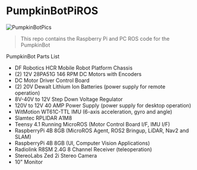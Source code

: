 # PumpkinBotPiROS
![PumpkinBotPics](https://user-images.githubusercontent.com/56047819/187966727-70f07d94-42d2-40fd-bdd1-099985aebe13.jpg)

> This repo contains the Raspberry Pi and PC ROS code for the PumpkinBot

PumpkinBot Parts List
* DF Robotics HCR Mobile Robot Platform Chassis
* (2) 12V 28PA51G 146 RPM DC Motors with Encoders
* DC Motor Driver Control Board
* (2) 20V Dewalt Lithium Ion Batteries (power supply for remote operation)
* 8V-40V to 12V Step Down Voltage Regulator
* 120V to 12V 40 AMP Power Supply (power supply for desktop operation)
* WitMotion WT61C-TTL IMU (6-axis acceleration, gyro and angle)
* Slamtec RPLIDAR A1M8
* Teensy 4.1 Running MicroROS (Motor Control Board I/F, IMU I/F)
* RaspberryPi 4B 8GB (MicroROS Agent, ROS2 Bringup, LiDAR, Nav2 and SLAM)
* RaspberryPi 4B 8GB (UI, Computer Vision Applications)
* Radiolink R8SM 2.4G 8 Channel Receiver (teleoperation)
* StereoLabs Zed 2i Stereo Camera
* 10" Monitor
